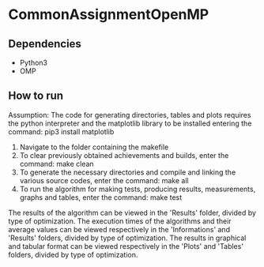 # CommonAssignmentOpenMP

## Dependencies
* Python3
* OMP

## How to run
Assumption: The code for generating directories, tables and plots requires the python interpreter and the matplotlib library to be installed entering the command: pip3 install matplotlib

1.	Navigate to the folder containing the makefile
2.	To clear previously obtained achievements and builds, enter the command: make clean
3.	To generate the necessary directories and compile and linking the various source codes, enter the command: make all
4.	To run the algorithm for making tests, producing results, measurements, graphs and tables, enter the command: make test

The results of the algorithm can be viewed in the 'Results' folder, divided by type of optimization.
The execution times of the algorithms and their average values can be viewed respectively in the 'Informations' and 'Results' folders, divided by type of optimization.
The results in graphical and tabular format can be viewed respectively in the 'Plots' and 'Tables' folders, divided by type of optimization.